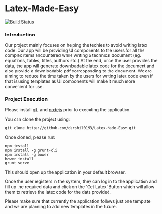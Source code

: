 # Latex-Made-Easy

[![Build Status](https://travis-ci.org/darshil0193/Latex-Made-Easy.svg?branch=master)](https://travis-ci.org/darshil0193/Latex-Made-Easy?branch=master)

### Introduction
Our project mainly focuses on helping the techies to avoid writing latex code. Our app will be providing UI components to the users for all the complex items encountered while writing a technical document (eg. equations, tables, titles, authors etc.) At the end, once the user provides the data, the app will generate downloadable latex code for the document and also provide a downloadable pdf corresponding to the document. We are aiming to reduce the time taken by the users for writing latex code even if that is using templates as UI components will make it much more convenient for use.

### Project Execution

Please install [git](https://git-scm.com/downloads), and [nodejs](https://nodejs.org/en/download) prior to executing the application.

You can clone the project using:

```git clone https://github.com/darshil0193/Latex-Made-Easy.git ```

Once cloned, please run:

```
npm install
npm install -g grunt-cli
npm install -g bower
bower install
grunt serve
```

This should open up the application in your default browser.

Once the user registers in the system, they can log in to the application and fill up the required data and click on the 'Get Latex' Button which will allow them to retrieve the latex code for the data provided.

Please make sure that currently the application follows just one template and we are planning to add new templates in the future.
